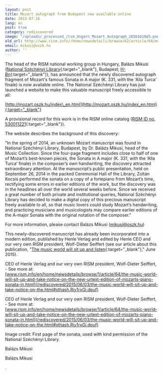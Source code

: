 ```yaml
---
layout: post
title: Mozart autograph from Budapest now available online
date: 2015-07-16
lang: en
post: true
category: rediscovered
image: "/uploads/_processed_/csm_Ungarn_Mozart_Autograph_265b1618d5.png"
old_url: http://www.rism.info//home/newsdetails/browse/62/article/64/mozart-autograph-from-budapest-now-available-online.html
email: mikusi@oszk.hu
author: ''
---
```



The head of the RISM national working group in Hungary, Balázs Mikusi ([National Széchényi Library](http://regi.oszk.hu/index_en.htm){:target="_blank"}, Budapest; [H-Bn](https://opac.rism.info/search?View=rism&siglum=H-Bn){:target="_blank"}), has announced that the newly discovered autograph fragment of Mozart's famous Sonata in A major (K. 331, with the 'Alla Turca' finale) is now available online. The National Széchényi Library has just launched a website to make this valuable manuscript freely accessible to all:

[http://mozart.oszk.hu/index\_en.html](http://mozart.oszk.hu/index_en.html){:target="_blank"}

A provisional record for this work is in the RISM online catalog ([RISM ID no. 530011221](https://opac.rism.info/search?id=530011221){:target="_blank"}).

The website describes the background of this discovery:

"In the spring of 2014, an unknown Mozart manuscript was found in National Széchényi Library, Budapest, by Dr. Balázs Mikusi, head of the Music Collection. Since the four-page fragment includes close to half of one of Mozart’s best-known pieces, the Sonata in A major (K. 331, with the ‘Alla Turca’ finale) in the composer’s own handwriting, the discovery attracted extraordinary attention. At the manuscript’s public presentation, held on September 26, 2014 in the packed Ceremonial Hall of the Library, Zoltán Kocsis performed the sonata on a copy of a fortepiano from Mozart’s time, rectifying some errors in earlier editions of the work, but the discovery was in the headlines all over the world several weeks before. Since we received a great number of both private and institutional queries, National Széchényi Library has decided to make a digital copy of this precious manuscript freely available to all, so that music lovers could study Mozart’s handwriting, and practicing musicians and musicologists may compare earlier editions of the A-major Sonata with the original notation of the composer."

For more information, please contact Balázs Mikusi ([mikusi@oszk.hu](mailto:mikusi@oszk.hu))

This newly-discovered manuscript has already been incorporated into a modern edition, published by Henle Verlag and edited by Henle CEO and our very own RISM president, Wolf-Dieter Seiffert (see our article about this publication, "[The music world will sit up and listen](/rediscovered/2015/06/03/the-music-world-will-sit-up-and-take-notice-on-the.html){:target="_blank"}," June 2015).

CEO of Henle Verlag and our very own RISM president, Wolf-Dieter Seiffert, - See more at: [www.rism.info/en/home/newsdetails/browse/1/article/64/the-music-world-will-sit-up-and-take-notice-on-the-new-urtext-edition-of-mozarts-piano-sonata-in.html](/rediscovered/2015/06/03/the-music-world-will-sit-up-and-take-notice-on-the.html#sthash.Riy1rxGi.dpuf)

CEO of Henle Verlag and our very own RISM president, Wolf-Dieter Seiffert, - See more at: [www.rism.info/en/home/newsdetails/browse/1/article/64/the-music-world-will-sit-up-and-take-notice-on-the-new-urtext-edition-of-mozarts-piano-sonata-in.html](/rediscovered/2015/06/03/the-music-world-will-sit-up-and-take-notice-on-the.html#sthash.Riy1rxGi.dpuf)





Image credit: First page of the sonata, used with kind permission of the National Széchényi Library.

Balázs Mikusi

Balázs Mikusi

.



<script type="text/javascript">var switchTo5x=true;</script><script type="text/javascript" src="http://w.sharethis.com/button/buttons.js"></script><script type="text/javascript">stLight.options({publisher: "9b601438-1ce1-49d8-bfd7-9cff5df54c17", doNotHash: false, doNotCopy: false, hashAddressBar: false});</script>